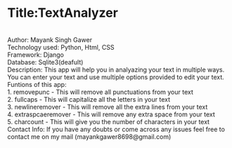 # Title:TextAnalyzer
<br>
Author: Mayank Singh Gawer
<br>
Technology used: Python, Html, CSS
<br>
Framework: Django
<br>
Database: Sqlite3(deafult)
<br>
Description: This app will help you in analyazing your text in multiple ways. You can enter your text and use multiple options provided to edit your text.
<br>
Funtions of this app:<br>
1. removepunc - This will remove all punctuations from your text<br>
2. fullcaps - This will capitalize all the letters in your text<br>
3. newlineremover - This will remove all the extra lines from your text<br>
4. extraspcaeremover - This will remove any extra space from your text<br>
5. charcount - This will give you the number of characters in your text
<br>
Contact Info: If you have any doubts or come across any issues feel free to contact me on my mail (mayankgawer8698@gmail.com)  
